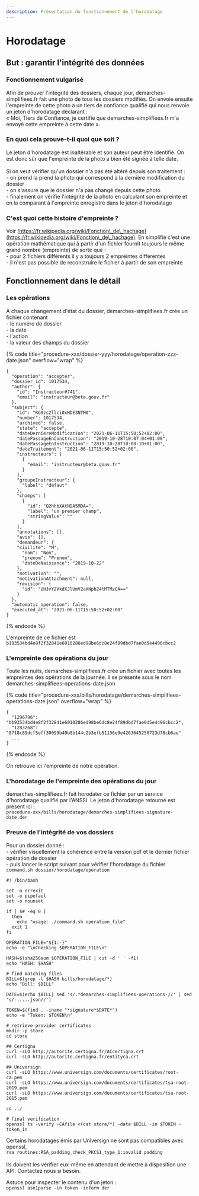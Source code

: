 ```yaml
---
description: Présentation du fonctionnement de l'horodatage
---
```


# Horodatage

## But : garantir l'intégrité des données

### Fonctionnement vulgarisé

Afin de prouver l'intégrité des dossiers, chaque jour, demarches-simplifiees.fr fait une photo de tous les dossiers modifiés. On envoie ensuite l'empreinte de cette photo a un tiers de confiance qualifié qui nous renvoie un jeton d'horodatage déclarant : \
« Moi, Tiers de Confiance, je certifie que demarches-simplifiees.fr m'a envoyé cette empreinte à cette date ».

### En quoi cela prouve-t-il quoi que soit ?

Le jeton d'horodatage est inaltérable et son auteur peut être identifié. On est donc sûr que l'empreinte de la photo a bien été signée à telle date.\
\
Si on veut vérifier qu'un dossier n'a pas été altéré depuis son traitement :\
\- on prend la prend la photo qui correspond à la dernière modification du dossier\
\- on s'assure que le dossier n'a pas changé depuis cette photo\
\- finalement on vérifie l'intégrité de la photo en calculant son empreinte et en la comparant à l'empreinte enregistré dans le jeton d'horodatage

### C'est quoi cette histoire d'empreinte ?

Voir [https://fr.wikipedia.org/wiki/Fonction\_de\_hachage](https://fr.wikipedia.org/wiki/Fonction\_de\_hachage). En simplifié c'est une opération mathématique qui à partir d'un fichier fournit toujours le même grand nombre (empreinte) de sorte que :\
\- pour 2 fichiers différents il y a toujours 2 empreintes différentes\
\- il n'est pas possible de reconstruire le fichier à partir de son empreinte

## Fonctionnement dans le détail

### Les opérations

À chaque changement d'état du dossier, demarches-simplifiees.fr crée un fichier contenant \
\- le numéro de dossier\
\- la date\
\- l'action\
\- la valeur des champs du dossier

{% code title="procedure-xxx/dossier-yyy/horodatage/operation-zzz-date.json" overflow="wrap" %}
```
{
  "operation": "accepter",
  "dossier_id": 1017534,
  "author": {
    "id": "Instructeur#741",
    "email": "instructeur@beta.gouv.fr"
  },
  "subject": {
    "id": "RG9zc2llci0xMDE3NTM0",
    "number": 1017534,
    "archived": false,
    "state": "accepte",
    "dateDerniereModification": "2021-06-11T15:50:52+02:00",
    "datePassageEnConstruction": "2019-10-28T10:07:04+01:00",
    "datePassageEnInstruction": "2019-10-28T10:08:10+01:00",
    "dateTraitement": "2021-06-11T15:50:52+02:00",
    "instructeurs": [
      {
        "email": "instructeur@beta.gouv.fr"
      }
    ],
    "groupeInstructeur": {
      "label": "défaut"
    },
    "champs": [
      {
        "id": "Q2hhbXAtNDA5MDA=",
        "label": "un premier champ",
        "stringValue": ""
      }
    ],
    "annotations": [],
    "avis": [],
    "demandeur": {
    "civilite": "M",
      "nom": "Nom",
      "prenom": "Prénom",
      "dateDeNaissance": "2019-10-22"
    },
    "motivation": "",
    "motivationAttachment": null,
    "revision": {
      "id": "UHJvY2VkdXJlUmV2aXNpb24tMTMzOA=="
    }
  },
  "automatic_operation": false,
  "executed_at": "2021-06-11T15:50:52+02:00"
}
```
{% endcode %}

L'empreinte de ce fichier est `b193534bd4e8f2f32841e6010286ed98be6dc8e24f89dbd7fae0d5e4496cbcc2`

### L'empreinte des opérations du jour

Toute les nuits, demarches-simplifiees.fr crée un fichier avec toutes les empreintes des opérations de la journée. Il se présente sous le nom demarches-simplifiees-operations-date.json

{% code title="procedure-xxx/bills/horodatage/demarches-simplifiees-operations-date.json" overflow="wrap" %}
```
{
  "1296796": "b193534bd4e8f2f32841e6010286ed98be6dc8e24f89dbd7fae0d5e4496cbcc2",
  "1283268": "8718c89dcf5eff30099b40b8b144c2b3efb51156e9e4263645250723d78cb6ae"
  ...
}
```
{% endcode %}

On retrouve ici l'empreinte de notre opération.

### L'horodatage de l'empreinte des opérations du jour

demarches-simplifiees.fr fait horodater ce fichier par un service d'horodatage qualifié par l'ANSSI. Le jeton d'horodatage retourné est présent ici :\
`procedure-xxx/bills/horodatage/demarches-simplifiees-signature-date.der`

### Preuve de l'intégrité de vos dossiers

Pour un dossier donné :\
\- vérifier visuellement la cohérence entre la version pdf et le dernier fichier opération de dossier\
\- puis lancer le script suivant pour vérifier l'horodatage du fichier `command.sh dossier/horodatage/operation`



```
#! /bin/bash

set -o errexit
set -o pipefail
set -o nounset

if [ $# -eq 0 ]
  then
    echo "usage: ./command.sh operation_file"
  exit 1
fi

OPERATION_FILE="${1:-}"
echo -e "\nChecking $OPERATION_FILE\n"

HASH=$(sha256sum $OPERATION_FILE | cut -d ' ' -f1)
echo "HASH: $HASH"

# find matching files
BILL=$(grep -l $HASH bills/horodatage/*)
echo "Bill: $BILL"

DATE=$(echo $BILL| sed 's/.*demarches-simplifiees-operations-//' | sed 's/-.....json//')

TOKEN=$(find . -iname "*signature*$DATE*")
echo -e "Token: $TOKEN\n"

# retrieve provider certificates
mkdir -p store
cd store

## Certigna
curl -sLO http://autorite.certigna.fr/ACcertigna.crt
curl -sLO http://autorite.certigna.fr/entityca.crt

## Universign
curl -sLO https://www.universign.com/documents/certificates/root-ca.pem
curl -sLO https://www.universign.com/documents/certificates/tsa-root-2019.pem
curl -sLO https://www.universign.com/documents/certificates/tsa-root-2015.pem

cd ../

# final verification
openssl ts -verify -CAfile <(cat store/*) -data $BILL -in $TOKEN -token_in
```

Certains horodatages émis par Universign ne sont pas compatibles avec openssl,\
`rsa routines:RSA_padding_check_PKCS1_type_1:invalid padding`\
\
Ils doivent les vérifier eux-même en attendant de mettre à disposition une API. Contactez nous si besoin.

Astuce pour inspecter le contenu d'un jeton :\
`openssl asn1parse -in token -inform der`
